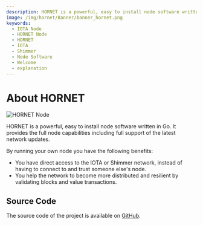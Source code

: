 ```yaml
---
description: HORNET is a powerful, easy to install node software written in Go. It provides the full node capabilities including full support of the latest network updates.
image: /img/hornet/Banner/banner_hornet.png
keywords:
  - IOTA Node
  - HORNET Node
  - HORNET
  - IOTA
  - Shimmer
  - Node Software
  - Welcome
  - explanation
---
```


# About HORNET

![HORNET Node](/img/hornet/Banner/banner_hornet.png)

HORNET is a powerful, easy to install node software written in Go.
It provides the full node capabilities including full support of the latest network updates.

By running your own node you have the following benefits:

- You have direct access to the IOTA or Shimmer network, instead of having to connect to and trust someone else's node.
- You help the network to become more distributed and resilient by validating blocks and value transactions.

## Source Code

The source code of the project is available on [GitHub](https://github.com/iotaledger/hornet).
